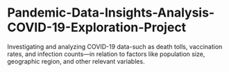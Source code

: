 # Pandemic-Data-Insights-Analysis-COVID-19-Exploration-Project
Investigating and analyzing COVID-19 data-such as death tolls, vaccination rates, and infection counts—in relation to factors like population size, geographic region, and other relevant variables.
